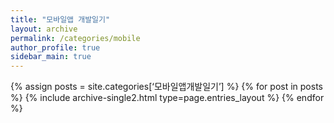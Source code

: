 ```yaml
---
title: "모바일앱 개발일기"
layout: archive
permalink: /categories/mobile
author_profile: true
sidebar_main: true
---
```



{% assign posts = site.categories[‘모바일앱개발일기’] %}
{% for post in posts %} {% include archive-single2.html type=page.entries_layout %} {% endfor %}
